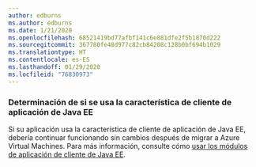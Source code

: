 ```yaml
---
author: edburns
ms.author: edburns
ms.date: 1/21/2020
ms.openlocfilehash: 68521419bd77afbf141c6e881dfe2f5b1870d222
ms.sourcegitcommit: 367780fe48d977c82cb84208c128b0bf694b1029
ms.translationtype: HT
ms.contentlocale: es-ES
ms.lasthandoff: 01/29/2020
ms.locfileid: "76830973"
---
```

### <a name="determine-whether-the-java-ee-application-client-feature-is-used"></a>Determinación de si se usa la característica de cliente de aplicación de Java EE

Si su aplicación usa la característica de cliente de aplicación de Java EE, debería continuar funcionando sin cambios después de migrar a Azure Virtual Machines. Para más información, consulte cómo [usar los módulos de aplicación de cliente de Java EE](https://docs.oracle.com/en/middleware/fusion-middleware/weblogic-server/12.2.1.4/saclt/modules.html).
